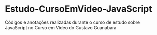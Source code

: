 # Estudo-CursoEmVideo-JavaScript
 Códigos e anotações realizadas durante o curso de estudo sobre JavaScript no Curso em Vídeo do Gustavo Guanabara
